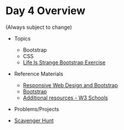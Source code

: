 # Day 4 Overview

(Always subject to change)

- Topics
  - Bootstrap
  -  CSS
  -  [Life Is Strange Bootstrap Exercise](https://docs.google.com/a/wecancodeit.org/presentation/d/1F1aHwgVWd4eZ3j3HuSqlntrzcVEFIKuLS97jFum6HuY/edit?usp=sharing)
  
- Reference Materials
  - [Responsive Web Design and Bootstrap](https://github.com/laurenholloway/Life-Is-Strange)
  - [Bootstrap](http://getbootstrap.com/)
  - [Additional resources - W3 Schools](http://www.w3schools.com/bootstrap/)
  
- Problems/Projects
- [Scavenger Hunt](Assignments/04-scavenger-hunt/)
